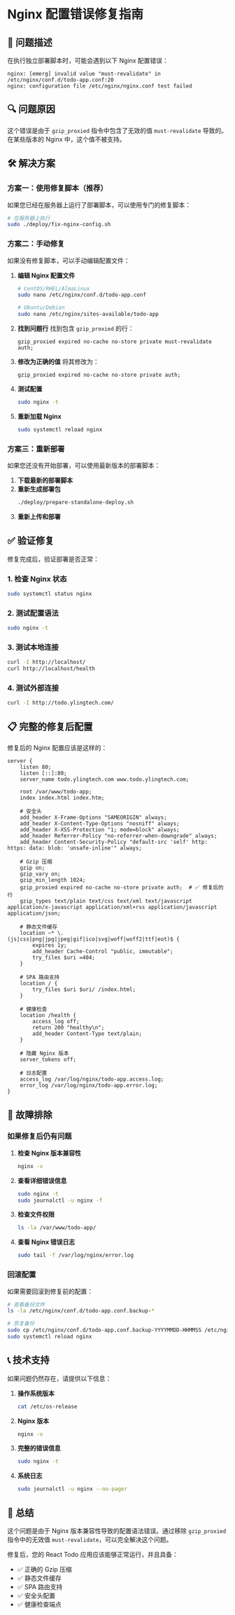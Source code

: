 # Nginx 配置错误修复指南

## 🚨 问题描述

在执行独立部署脚本时，可能会遇到以下 Nginx 配置错误：

```
nginx: [emerg] invalid value "must-revalidate" in /etc/nginx/conf.d/todo-app.conf:20
nginx: configuration file /etc/nginx/nginx.conf test failed
```

## 🔍 问题原因

这个错误是由于 `gzip_proxied` 指令中包含了无效的值 `must-revalidate` 导致的。在某些版本的 Nginx 中，这个值不被支持。

## 🛠️ 解决方案

### 方案一：使用修复脚本（推荐）

如果您已经在服务器上运行了部署脚本，可以使用专门的修复脚本：

```bash
# 在服务器上执行
sudo ./deploy/fix-nginx-config.sh
```

### 方案二：手动修复

如果没有修复脚本，可以手动编辑配置文件：

1. **编辑 Nginx 配置文件**
   ```bash
   # CentOS/RHEL/AlmaLinux
   sudo nano /etc/nginx/conf.d/todo-app.conf
   
   # Ubuntu/Debian
   sudo nano /etc/nginx/sites-available/todo-app
   ```

2. **找到问题行**
   找到包含 `gzip_proxied` 的行：
   ```nginx
   gzip_proxied expired no-cache no-store private must-revalidate auth;
   ```

3. **修改为正确的值**
   将其修改为：
   ```nginx
   gzip_proxied expired no-cache no-store private auth;
   ```

4. **测试配置**
   ```bash
   sudo nginx -t
   ```

5. **重新加载 Nginx**
   ```bash
   sudo systemctl reload nginx
   ```

### 方案三：重新部署

如果您还没有开始部署，可以使用最新版本的部署脚本：

1. **下载最新的部署脚本**
2. **重新生成部署包**
   ```bash
   ./deploy/prepare-standalone-deploy.sh
   ```
3. **重新上传和部署**

## ✅ 验证修复

修复完成后，验证部署是否正常：

### 1. 检查 Nginx 状态
```bash
sudo systemctl status nginx
```

### 2. 测试配置语法
```bash
sudo nginx -t
```

### 3. 测试本地连接
```bash
curl -I http://localhost/
curl http://localhost/health
```

### 4. 测试外部连接
```bash
curl -I http://todo.ylingtech.com/
```

## 📋 完整的修复后配置

修复后的 Nginx 配置应该是这样的：

```nginx
server {
    listen 80;
    listen [::]:80;
    server_name todo.ylingtech.com www.todo.ylingtech.com;
    
    root /var/www/todo-app;
    index index.html index.htm;
    
    # 安全头
    add_header X-Frame-Options "SAMEORIGIN" always;
    add_header X-Content-Type-Options "nosniff" always;
    add_header X-XSS-Protection "1; mode=block" always;
    add_header Referrer-Policy "no-referrer-when-downgrade" always;
    add_header Content-Security-Policy "default-src 'self' http: https: data: blob: 'unsafe-inline'" always;
    
    # Gzip 压缩
    gzip on;
    gzip_vary on;
    gzip_min_length 1024;
    gzip_proxied expired no-cache no-store private auth;  # ✅ 修复后的行
    gzip_types text/plain text/css text/xml text/javascript application/x-javascript application/xml+rss application/javascript application/json;
    
    # 静态文件缓存
    location ~* \.(js|css|png|jpg|jpeg|gif|ico|svg|woff|woff2|ttf|eot)$ {
        expires 1y;
        add_header Cache-Control "public, immutable";
        try_files $uri =404;
    }
    
    # SPA 路由支持
    location / {
        try_files $uri $uri/ /index.html;
    }
    
    # 健康检查
    location /health {
        access_log off;
        return 200 "healthy\n";
        add_header Content-Type text/plain;
    }
    
    # 隐藏 Nginx 版本
    server_tokens off;
    
    # 日志配置
    access_log /var/log/nginx/todo-app.access.log;
    error_log /var/log/nginx/todo-app.error.log;
}
```

## 🔧 故障排除

### 如果修复后仍有问题

1. **检查 Nginx 版本兼容性**
   ```bash
   nginx -v
   ```

2. **查看详细错误信息**
   ```bash
   sudo nginx -t
   sudo journalctl -u nginx -f
   ```

3. **检查文件权限**
   ```bash
   ls -la /var/www/todo-app/
   ```

4. **查看 Nginx 错误日志**
   ```bash
   sudo tail -f /var/log/nginx/error.log
   ```

### 回滚配置

如果需要回滚到修复前的配置：

```bash
# 查看备份文件
ls -la /etc/nginx/conf.d/todo-app.conf.backup-*

# 恢复备份
sudo cp /etc/nginx/conf.d/todo-app.conf.backup-YYYYMMDD-HHMMSS /etc/nginx/conf.d/todo-app.conf
sudo systemctl reload nginx
```

## 📞 技术支持

如果问题仍然存在，请提供以下信息：

1. **操作系统版本**
   ```bash
   cat /etc/os-release
   ```

2. **Nginx 版本**
   ```bash
   nginx -v
   ```

3. **完整的错误信息**
   ```bash
   sudo nginx -t
   ```

4. **系统日志**
   ```bash
   sudo journalctl -u nginx --no-pager
   ```

## 🎉 总结

这个问题是由于 Nginx 版本兼容性导致的配置语法错误。通过移除 `gzip_proxied` 指令中的无效值 `must-revalidate`，可以完全解决这个问题。

修复后，您的 React Todo 应用应该能够正常运行，并且具备：
- ✅ 正确的 Gzip 压缩
- ✅ 静态文件缓存
- ✅ SPA 路由支持
- ✅ 安全头配置
- ✅ 健康检查端点
